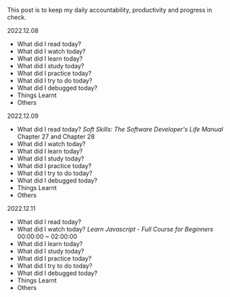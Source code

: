 This post is to keep my daily accountability, productivity and progress in check.

2022.12.08
* What did I read today?
* What did I watch today?
* What did I learn today?
* What did I study today?
* What did I practice today?
* What did I try to do today?
* What did I debugged today?
* Things Learnt
* Others

2022.12.09
* What did I read today?
*Soft Skills: The Software Developer's Life Manual* Chapter 27 and Chapter 28
* What did I watch today?
* What did I learn today?
* What did I study today?
* What did I practice today?
* What did I try to do today?
* What did I debugged today?
* Things Learnt
* Others

2022.12.11
* What did I read today?
* What did I watch today?
*Learn Javascript - Full Course for Beginners* 00:00:00 ~ 02:00:00
* What did I learn today?
* What did I study today?
* What did I practice today?
* What did I try to do today?
* What did I debugged today?
* Things Learnt
* Others
